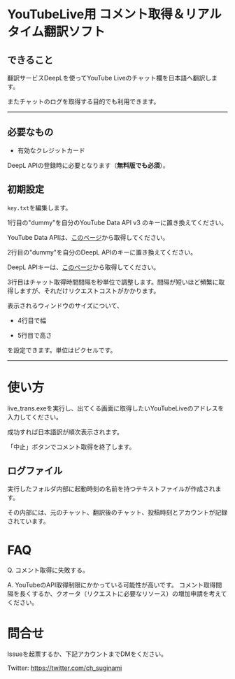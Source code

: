 # YouTubeLive用 コメント取得＆リアルタイム翻訳ソフト

## できること

翻訳サービスDeepLを使ってYouTube Liveのチャット欄を日本語へ翻訳します。

またチャットのログを取得する目的でも利用できます。

---

## 必要なもの

+ 有効なクレジットカード

DeepL APIの登録時に必要となります（**無料版でも必須**）。

## 初期設定
`key.txt`を編集します。

1行目の"dummy"を自分のYouTube Data API v3 のキーに置き換えてください。

YouTube Data APIは、[このページ](https://console.developers.google.com/apis/credentials?hl=ja)から取得してください。

2行目の"dummy"を自分のDeepL APIのキーに置き換えてください。

DeepL APIキーは、[このページ](https://www.deepl.com/pro-api?cta=menu-pro-api)から取得してください。

3行目はチャット取得時間間隔を秒単位で調整します。間隔が短いほど頻繁に取得しますが、それだけリクエストコストがかかります。

表示されるウィンドウのサイズについて、

+ 4行目で幅
* 5行目で高さ

を設定できます。単位はピクセルです。

---

# 使い方

live_trans.exeを実行し、出てくる画面に取得したいYouTubeLiveのアドレスを入力してください。

成功すれば日本語訳が順次表示されます。

「中止」ボタンでコメント取得を終了します。

## ログファイル

実行したフォルダ内部に起動時刻の名前を持つテキストファイルが作成されます。

その内部には、元のチャット、翻訳後のチャット、投稿時刻とアカウントが記録されています。

# FAQ

Q. コメント取得に失敗する。

A. YouTubeのAPI取得制限にかかっている可能性が高いです。
コメント取得間隔を長くするか、クオータ（リクエストに必要なリソース）の増加申請を考えてください。

# 問合せ

Issueを起票するか、下記アカウントまでDMをください。

Twitter:
https://twitter.com/ch_suginami
